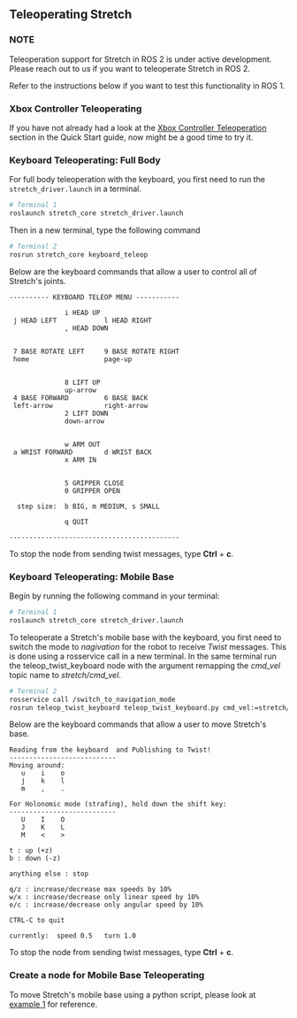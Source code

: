 ## Teleoperating Stretch

### NOTE
Teleoperation support for Stretch in ROS 2 is under active development. Please reach out to us if you want to teleoperate Stretch in ROS 2.

Refer to the instructions below if you want to test this functionality in ROS 1.

### Xbox Controller Teleoperating
If you have not already had a look at the [Xbox Controller Teleoperation](https://docs.hello-robot.com/0.2/stretch-tutorials/getting_started/quick_start_guide_re2/#hello-world-demo) section in the Quick Start guide, now might be a good time to try it.

### Keyboard Teleoperating: Full Body

For full body teleoperation with the keyboard, you first need to run the `stretch_driver.launch` in a terminal.

```bash
# Terminal 1
roslaunch stretch_core stretch_driver.launch
```
Then in a new terminal, type the following command

```bash
# Terminal 2
rosrun stretch_core keyboard_teleop
```

Below are the keyboard commands that allow a user to control all of Stretch's joints.  
```
---------- KEYBOARD TELEOP MENU -----------

              i HEAD UP                    
 j HEAD LEFT            l HEAD RIGHT       
              , HEAD DOWN                  


 7 BASE ROTATE LEFT     9 BASE ROTATE RIGHT
 home                   page-up            


              8 LIFT UP                    
              up-arrow                     
 4 BASE FORWARD         6 BASE BACK        
 left-arrow             right-arrow        
              2 LIFT DOWN                  
              down-arrow                   


              w ARM OUT                    
 a WRIST FORWARD        d WRIST BACK       
              x ARM IN                     


              5 GRIPPER CLOSE              
              0 GRIPPER OPEN               

  step size:  b BIG, m MEDIUM, s SMALL     

              q QUIT                       

-------------------------------------------

```
To stop the node from sending twist messages, type **Ctrl** + **c**.

### Keyboard Teleoperating: Mobile Base

Begin by running the following command in your terminal:

```bash
# Terminal 1
roslaunch stretch_core stretch_driver.launch
```

To teleoperate a Stretch's mobile base with the keyboard, you first need to switch the mode to *nagivation* for the robot to receive *Twist* messages. This is done using a rosservice call in a new terminal. In the same terminal run the teleop_twist_keyboard node with the argument remapping the *cmd_vel* topic name to *stretch/cmd_vel*.

```bash
# Terminal 2
rosservice call /switch_to_navigation_mode
rosrun teleop_twist_keyboard teleop_twist_keyboard.py cmd_vel:=stretch/cmd_vel
```

Below are the keyboard commands that allow a user to move Stretch's base.  
```
Reading from the keyboard  and Publishing to Twist!
---------------------------
Moving around:
   u    i    o
   j    k    l
   m    ,    .

For Holonomic mode (strafing), hold down the shift key:
---------------------------
   U    I    O
   J    K    L
   M    <    >

t : up (+z)
b : down (-z)

anything else : stop

q/z : increase/decrease max speeds by 10%
w/x : increase/decrease only linear speed by 10%
e/c : increase/decrease only angular speed by 10%

CTRL-C to quit

currently:	speed 0.5	turn 1.0

```
To stop the node from sending twist messages, type **Ctrl** + **c**.

### Create a node for Mobile Base Teleoperating
To move Stretch's mobile base using a python script, please look at [example 1](example_1.md) for reference.

<!-- ## Teleoperating in Gazebo


### Keyboard Teleoperating
For keyboard teleoperation, first [startup Stretch in simulation](gazebo_basics.md). Then run the following command in a new terminal.

```bash
roslaunch stretch_gazebo gazebo.launch
```

In a new terminal, type the following

```
roslaunch stretch_gazebo teleop_keyboard.launch
```
The same keyboard commands will be presented to a user to move the robot.

### Xbox Controller Teleoperating
An alternative for robot base teleoperation is to use an Xbox controller. Stop the keyboard teleoperation node by typing **Ctrl** + **c** in the terminal where the command was executed. Then connect the Xbox controller device to your local machine and run the following command.

```
roslaunch stretch_gazebo teleop_joy.launch
```
Note that the teleop_twist_joy package has a deadman switch by default which disables the drive commands to be published unless pressed. For a Logitech F310 joystick, this button is A. -->

